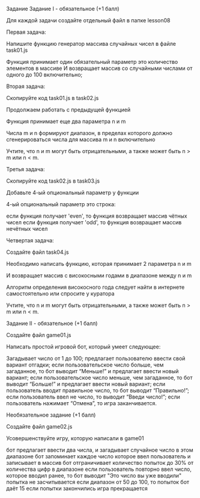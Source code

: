 Задание
Задание I - обязательное (+1 балл)

Для каждой задачи создайте отдельный файл в папке lesson08

Первая задача:

Напишите функцию генератор массива случайных чисел в файле task01.js

Функция принимает один обязательный параметр это количество элементов в массиве
И возвращает массив со случайными числами от одного до 100 включительно;

Вторая задача:

Скопируйте код task01.js в task02.js

Продолжаем работать с предыдущей функцией

Функция принимает еще два параметра n и m

Числа m и n формируют диапазон, в пределах которого должно сгенерироваться числа для массива
m и n включительно

Учтите, что n и m могут быть отрицательными, а также может быть n > m или n < m.

Третья задача:

Скопируйте код task02.js в task03.js

Добавьте 4-ый опциональный параметр у функции

4-ый опциональный параметр это строка:

если функция получает 'even', то функция возвращает массив чётных чисел
если функция получает 'odd', то функция возвращает массив нечётных чисел

Четвертая задача:

Создайте файл task04.js

Необходимо написать функцию, которая принимает 2 параметра n и m

И возвращает массив с високосными годами в диапазоне между n и m

Алгоритм определения високосного года следует найти в интернете самостоятельно или спросите у куратора

Учтите, что n и m могут быть отрицательными, а также может быть n > m или n < m.

Задание II - обязательное (+1 балл)

Создайте файл game01.js

Написать простой игровой бот, который умеет следующее:

Загадывает число от 1 до 100;
предлагает пользователю ввести свой вариант отгадки;
если пользовательское число больше, чем загаданное, то бот выводит “Меньше!” и предлагает ввести новый вариант;
если пользовательское число меньше, чем загаданное, то бот выводит “Больше!” и предлагает ввести новый вариант;
если пользователь вводит правильное число, то бот выводит “Правильно!”;
если пользователь ввел не число, то выводит “Введи число!”;
если пользователь нажимает “Отмена”, то игра заканчивается.

Необязательное задание (+1 балл)

Создайте файл game02.js

Усовершенствуйте игру, которую написали в game01

бот предлагает ввести два числа, и загадывает случайное число в этом диапазоне
бот запоминает каждое число которое ввел пользователь и записывает в массив
бот отграничивает количество попыток до 30% от количества цифр в диапазоне
если пользователь повторно ввел число, которое вводил ранее, то бот выводит "Это число вы уже вводили" попытка не засчитывается
если диапазон от 50 до 100, то попыток бот даёт 15
если попытки закончились игра прекращается
